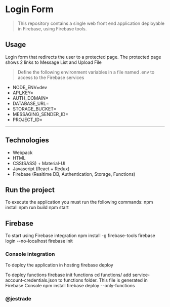 
# Login Form
> This repository contains a single web front end application deployable in Firebase, using Firebase tools.

## Usage
Login form that redirects the user to a protected page. The protected page shows 2 links to Message List and Upload File
> Define the following environment variables in a file named .env to access to the Firebase services

* NODE_ENV=dev
* API_KEY=
* AUTH_DOMAIN=
* DATABASE_URL=
* STORAGE_BUCKET=
* MESSAGING_SENDER_ID=
* PROJECT_ID=

----
## Technologies
* Webpack
* HTML
* CSS(SASS) + Material-UI
* Javascript (React + Redux)
* Firebase (Realtime DB, Authentication, Storage, Functions)

## Run the project
To execute the application you must run the following commands:
    npm install
    npm run build
    npm start


## Firebase 
To start using Firebase integration
    npm install -g firebase-tools
    firebase login --no-localhost
    firebase init

### Console integration
To deploy the application in hosting 
    firebase deploy

To deploy functions
    firebase init functions
    cd functions/
    add service-account-credentials.json to functions folder. This file is generated in Firebase Console
    npm install
    firebase deploy --only-functions


### @jestrade